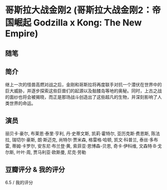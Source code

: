 # 哥斯拉大战金刚2 (哥斯拉大战金刚2：帝国崛起 Godzilla x Kong: The New Empire)

## 随笔

## 简介

继上一次的怪兽高燃对战之后，金刚和哥斯拉将再度联手对抗一个潜伏在世界中的巨大威胁，并逐步探索这些巨兽们的起源以及骷髅岛等地的奥秘。同时，上古之战的面纱也将会被揭晓，而正是那场战斗创造出了这些超凡的生物，并深刻影响了人类世界的命运。

## 演员

丽贝卡·豪尔, 布莱恩·泰里·亨利, 丹·史蒂文斯, 凯莉·霍特尔, 亚历克斯·费恩斯, 陈法拉, 瑞切尔·豪斯, 朗·斯迈克, 尚特尔·贾米森, 格雷格·哈顿, 凯文·科普兰, 泰丝·多布雷, 蒂姆·卡罗尔, 安东尼·布兰登·黄, 索菲亚·恩博森-贝恩, 奇卡·伊科维, 文森特·B·戈尔斯, 叶叶·周, 贾马利亚·欧斯曼, 尼克·劳勒

## 豆瓣评分 & 我的评分

6.5 / 我的评分
